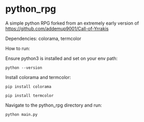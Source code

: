 # python_rpg
A simple python RPG forked from an extremely early version of https://github.com/addemup9001/Call-of-Yrrakis

Dependencies: colorama, termcolor

How to run:
  
  Ensure python3 is installed and set on your env path:
  
  `python --version`

  Install colorama and termcolor:
  
  `pip install colorama`
  
   `pip install termcolor`
  
  Navigate to the python_rpg directory and run:
  
  `python main.py`

